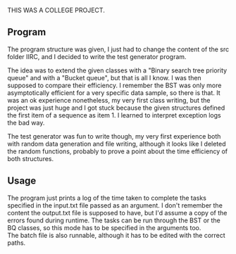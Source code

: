 THIS WAS A COLLEGE PROJECT.

## Program

The program structure was given, I just had to change the content of the src folder IIRC, and I decided to write the test generator program.

The idea was to extend the given classes with a "Binary search tree priority queue" and with a "Bucket queue", but that is all I know. I was then supposed to compare their efficiency. I remember the BST was only more asymptotically efficient for a very specific data sample, so there is that. It was an ok experience nonetheless, my very first class writing, but the project was just huge and I got stuck because the given structures defined the first item of a sequence as item 1. I learned to interpret exception logs the bad way.

The test generator was fun to write though, my very first experience both with random data generation and file writing, although it looks like I deleted the random functions, probably to prove a point about the time efficiency of both structures.

## Usage

The program just prints a log of the time taken to complete the tasks specified in the input.txt file passed as an argument. I don't remember the content the output.txt file is supposed to have, but I'd assume a copy of the errors found during runtime. The tasks can be run through the BST or the BQ classes, so this mode has to be specified in the arguments too.  
The batch file is also runnable, although it has to be edited with the correct paths.